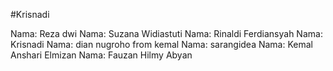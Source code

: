 #Krisnadi



Nama: Reza dwi
Nama: Suzana Widiastuti
Nama: Rinaldi Ferdiansyah
Nama: Krisnadi
Nama: dian nugroho from kemal
Nama: sarangidea
Nama: Kemal Anshari Elmizan
Nama: Fauzan Hilmy Abyan

